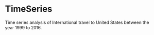 # TimeSeries
Time series analysis of International travel to United States between the year 1999 to 2016.
